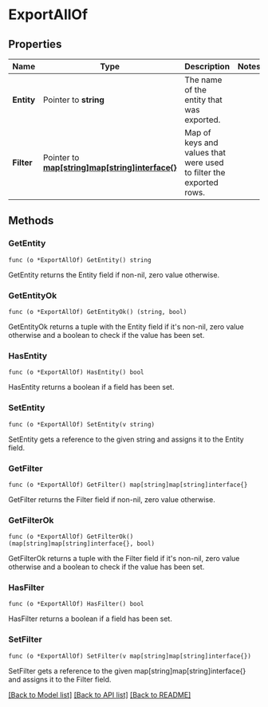 # ExportAllOf

## Properties

Name | Type | Description | Notes
------------ | ------------- | ------------- | -------------
**Entity** | Pointer to **string** | The name of the entity that was exported. | 
**Filter** | Pointer to [**map[string]map[string]interface{}**](map[string]interface{}.md) | Map of keys and values that were used to filter the exported rows. | 

## Methods

### GetEntity

`func (o *ExportAllOf) GetEntity() string`

GetEntity returns the Entity field if non-nil, zero value otherwise.

### GetEntityOk

`func (o *ExportAllOf) GetEntityOk() (string, bool)`

GetEntityOk returns a tuple with the Entity field if it's non-nil, zero value otherwise
and a boolean to check if the value has been set.

### HasEntity

`func (o *ExportAllOf) HasEntity() bool`

HasEntity returns a boolean if a field has been set.

### SetEntity

`func (o *ExportAllOf) SetEntity(v string)`

SetEntity gets a reference to the given string and assigns it to the Entity field.

### GetFilter

`func (o *ExportAllOf) GetFilter() map[string]map[string]interface{}`

GetFilter returns the Filter field if non-nil, zero value otherwise.

### GetFilterOk

`func (o *ExportAllOf) GetFilterOk() (map[string]map[string]interface{}, bool)`

GetFilterOk returns a tuple with the Filter field if it's non-nil, zero value otherwise
and a boolean to check if the value has been set.

### HasFilter

`func (o *ExportAllOf) HasFilter() bool`

HasFilter returns a boolean if a field has been set.

### SetFilter

`func (o *ExportAllOf) SetFilter(v map[string]map[string]interface{})`

SetFilter gets a reference to the given map[string]map[string]interface{} and assigns it to the Filter field.


[[Back to Model list]](../README.md#documentation-for-models) [[Back to API list]](../README.md#documentation-for-api-endpoints) [[Back to README]](../README.md)


